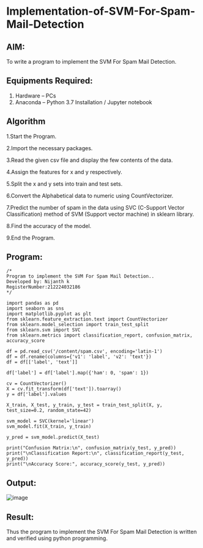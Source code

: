 # Implementation-of-SVM-For-Spam-Mail-Detection

## AIM:
To write a program to implement the SVM For Spam Mail Detection.

## Equipments Required:
1. Hardware – PCs
2. Anaconda – Python 3.7 Installation / Jupyter notebook

## Algorithm
1.Start the Program.

2.Import the necessary packages.

3.Read the given csv file and display the few contents of the data.

4.Assign the features for x and y respectively.

5.Split the x and y sets into train and test sets.

6.Convert the Alphabetical data to numeric using CountVectorizer.

7.Predict the number of spam in the data using SVC (C-Support Vector Classification) method of SVM (Support vector machine) in sklearn library.

8.Find the accuracy of the model.

9.End the Program.

## Program:
```
/*
Program to implement the SVM For Spam Mail Detection..
Developed by: Nijanth k
RegisterNumber:212224032186 
*/

import pandas as pd
import seaborn as sns
import matplotlib.pyplot as plt
from sklearn.feature_extraction.text import CountVectorizer
from sklearn.model_selection import train_test_split
from sklearn.svm import SVC
from sklearn.metrics import classification_report, confusion_matrix, accuracy_score

df = pd.read_csv('/content/spam.csv', encoding='latin-1')
df = df.rename(columns={'v1': 'label', 'v2': 'text'})
df = df[['label', 'text']]

df['label'] = df['label'].map({'ham': 0, 'spam': 1})

cv = CountVectorizer()
X = cv.fit_transform(df['text']).toarray()
y = df['label'].values

X_train, X_test, y_train, y_test = train_test_split(X, y, test_size=0.2, random_state=42)

svm_model = SVC(kernel='linear')
svm_model.fit(X_train, y_train)

y_pred = svm_model.predict(X_test)

print("Confusion Matrix:\n", confusion_matrix(y_test, y_pred))
print("\nClassification Report:\n", classification_report(y_test, y_pred))
print("\nAccuracy Score:", accuracy_score(y_test, y_pred))
```

## Output:
![image](https://github.com/user-attachments/assets/2204a9b7-a5b8-4266-89f6-7944d8d32332)



## Result:
Thus the program to implement the SVM For Spam Mail Detection is written and verified using python programming.
